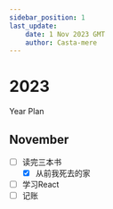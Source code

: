 ```yaml
---
sidebar_position: 1
last_update:
    date: 1 Nov 2023 GMT
    author: Casta-mere
---
```


# 2023

Year Plan

## November

+ [ ] 读完三本书
  + [x] 从前我死去的家
+ [ ] 学习React
+ [ ] 记账